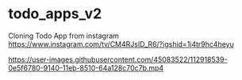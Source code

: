 # todo_apps_v2

Cloning Todo App from instagram https://www.instagram.com/tv/CM4RJsID_R6/?igshid=1j4tr9hc4heyu


https://user-images.githubusercontent.com/45083522/112918539-0e5f6780-9140-11eb-8510-64a128c70c7b.mp4


